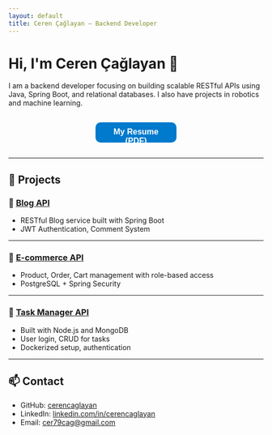 ```yaml
---
layout: default
title: Ceren Çağlayan – Backend Developer
---
```


# Hi, I'm Ceren Çağlayan 👋

I am a backend developer focusing on building scalable RESTful APIs using Java, Spring Boot, and relational databases. I also have projects in robotics and machine learning.

<div style="text-align: center; margin: 30px 0;">
  <a href="cv_guncel.pdf" download style="text-decoration: none;">
    <button
      onmouseover="this.style.backgroundColor='#2ecc71'"
      onmouseout="this.style.backgroundColor='#007acc'"
      style="
        padding: 10px 20px;
        background-color: #007acc;
        color: white;
        border: none;
        border-radius: 10px;
        width: 160px;
        height: 40px;
        font-size: 16px;
        font-weight: 600;
        cursor: pointer;
        transition: background-color 0.3s ease;
        ">
      My Resume (PDF)
    </button>
  </a>
</div>

---

## 🚀 Projects

### 📌 [Blog API](https://github.com/cerencaglayan/blog-api)
- RESTful Blog service built with Spring Boot  
- JWT Authentication, Comment System  

---

### 📌 [E-commerce API](https://github.com/cerencaglayan/ecommerce-api)
- Product, Order, Cart management with role-based access  
- PostgreSQL + Spring Security  

---

### 📌 [Task Manager API](https://github.com/cerencaglayan/task-manager)
- Built with Node.js and MongoDB  
- User login, CRUD for tasks  
- Dockerized setup, authentication

---

## 📫 Contact

- GitHub: [cerencaglayan](https://github.com/cerencaglayan)  
- LinkedIn: [linkedin.com/in/cerencaglayan](https://linkedin.com/in/cerencaglayan)  
- Email: cer79cag@gmail.com
